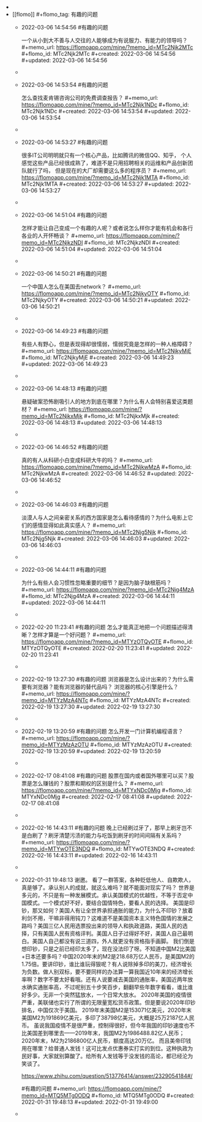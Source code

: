 -
- [[flomo]]
  #+flomo_tag: 有趣的问题
	- 2022-03-06 14:54:56
	   #有趣的问题 
	  
	  一个从小到大不善与人交往的人能够成为有说服力、有能力的领导吗？
	  #+memo_url: https://flomoapp.com/mine/?memo_id=MTc2Njk2MTc
	  #+flomo_id: MTc2Njk2MTc
	  #+created: 2022-03-06 14:54:56
	  #+updated: 2022-03-06 14:54:56
	-
	- 2022-03-06 14:53:54
	   #有趣的问题 
	  
	  怎么查找麦肯锡咨询公司的免费调查报告？
	  #+memo_url: https://flomoapp.com/mine/?memo_id=MTc2Njk1NDc
	  #+flomo_id: MTc2Njk1NDc
	  #+created: 2022-03-06 14:53:54
	  #+updated: 2022-03-06 14:53:54
	-
	- 2022-03-06 14:53:27
	   #有趣的问题 
	  
	  很多IT公司明明就只有一个核心产品，比如腾讯的微信QQ、知乎，
	  个人感觉这些产品已经很成熟了，难道不是只用招聘相关的运维和产品创新团队就行了吗，
	  但是现在的大厂却需要这么多的程序员？
	  #+memo_url: https://flomoapp.com/mine/?memo_id=MTc2Njk1MTA
	  #+flomo_id: MTc2Njk1MTA
	  #+created: 2022-03-06 14:53:27
	  #+updated: 2022-03-06 14:53:27
	-
	- 2022-03-06 14:51:04
	   #有趣的问题 
	  
	  怎样才能让自己变成一个有趣的人呢？或者说怎么样你才能有机会和各行各业的人开怀畅谈？
	  #+memo_url: https://flomoapp.com/mine/?memo_id=MTc2NjkzNDI
	  #+flomo_id: MTc2NjkzNDI
	  #+created: 2022-03-06 14:51:04
	  #+updated: 2022-03-06 14:51:04
	-
	- 2022-03-06 14:50:21
	   #有趣的问题 
	  
	  一个中国人怎么在美国去network？
	  #+memo_url: https://flomoapp.com/mine/?memo_id=MTc2NjkyOTY
	  #+flomo_id: MTc2NjkyOTY
	  #+created: 2022-03-06 14:50:21
	  #+updated: 2022-03-06 14:50:21
	-
	- 2022-03-06 14:49:23
	   #有趣的问题 
	  
	  有些人有野心，但是表现得却很懦弱，懦弱究竟是怎样的一种人格障碍？
	  #+memo_url: https://flomoapp.com/mine/?memo_id=MTc2NjkyMjE
	  #+flomo_id: MTc2NjkyMjE
	  #+created: 2022-03-06 14:49:23
	  #+updated: 2022-03-06 14:49:23
	-
	- 2022-03-06 14:48:13
	   #有趣的问题 
	  
	  悬疑破案恐怖剧吸引人的地方到底在哪里？为什么有人会特别喜爱这类题材？
	  #+memo_url: https://flomoapp.com/mine/?memo_id=MTc2NjkxMjk
	  #+flomo_id: MTc2NjkxMjk
	  #+created: 2022-03-06 14:48:13
	  #+updated: 2022-03-06 14:48:13
	-
	- 2022-03-06 14:46:52
	   #有趣的问题 
	  
	  真的有人从科研小白变成科研大牛的吗？
	  #+memo_url: https://flomoapp.com/mine/?memo_id=MTc2NjkwMzA
	  #+flomo_id: MTc2NjkwMzA
	  #+created: 2022-03-06 14:46:52
	  #+updated: 2022-03-06 14:46:52
	-
	- 2022-03-06 14:46:03
	   #有趣的问题 
	  
	  淡漠人与人之间亲密关系的西方国家是怎么看待感情的？为什么电影上它们的感情显得如此真实感人？
	  #+memo_url: https://flomoapp.com/mine/?memo_id=MTc2Njg5Njk
	  #+flomo_id: MTc2Njg5Njk
	  #+created: 2022-03-06 14:46:03
	  #+updated: 2022-03-06 14:46:03
	-
	- 2022-03-06 14:44:11
	   #有趣的问题
	  
	  为什么有些人会习惯性忽略重要的细节？是因为脑子缺根筋吗？
	  #+memo_url: https://flomoapp.com/mine/?memo_id=MTc2Njg4MzA
	  #+flomo_id: MTc2Njg4MzA
	  #+created: 2022-03-06 14:44:11
	  #+updated: 2022-03-06 14:44:11
	-
	- 2022-02-20 11:23:41
	   #有趣的问题
	  怎么才能真正地把一个问题描述得清晰？怎样才算是一个好问题？
	  #+memo_url: https://flomoapp.com/mine/?memo_id=MTYzOTQyOTE
	  #+flomo_id: MTYzOTQyOTE
	  #+created: 2022-02-20 11:23:41
	  #+updated: 2022-02-20 11:23:41
	-
	- 2022-02-19 13:27:30
	   #有趣的问题 
	  浏览器是怎么设计出来的？为什么需要有浏览器？能有浏览器的替代品吗？
	  浏览器的核心引擎是什么？
	  #+memo_url: https://flomoapp.com/mine/?memo_id=MTYzMzA4NTc
	  #+flomo_id: MTYzMzA4NTc
	  #+created: 2022-02-19 13:27:30
	  #+updated: 2022-02-19 13:27:30
	-
	- 2022-02-19 13:20:59
	   #有趣的问题 
	  怎么开发一门计算机编程语言？
	  #+memo_url: https://flomoapp.com/mine/?memo_id=MTYzMzAzOTU
	  #+flomo_id: MTYzMzAzOTU
	  #+created: 2022-02-19 13:20:59
	  #+updated: 2022-02-19 13:20:59
	-
	- 2022-02-17 08:41:08
	   #有趣的问题 
	  股票在国内或者国外哪里可以买？股票是怎么赚钱的？股票和期权的区别是什么？
	  #+memo_url: https://flomoapp.com/mine/?memo_id=MTYxNDc0Mjg
	  #+flomo_id: MTYxNDc0Mjg
	  #+created: 2022-02-17 08:41:08
	  #+updated: 2022-02-17 08:41:08
	-
	- 2022-02-16 14:43:11
	   #有趣的问题 
	  晚上已经刷过牙了，那早上刷牙岂不是白刷了？刷牙清楚污渍的能力与吃饭到刷牙的时间间隔有关系吗？
	  #+memo_url: https://flomoapp.com/mine/?memo_id=MTYwOTE3NDQ
	  #+flomo_id: MTYwOTE3NDQ
	  #+created: 2022-02-16 14:43:11
	  #+updated: 2022-02-16 14:43:11
	-
	- 2022-01-31 19:48:13
	   谢邀。 看了一群答案，各种贬低他人、自欺欺人，真是够了。承认别人的成就，就这么难吗？就不能面对现实了吗？ 世界是多元的，不只是有一种发展模式。承认美国模式的优越性，不等于否定中国模式。一个模式好不好，要结合国情特色，要看人民的选择。 美国是印钞，那又如何？美国人有让全世界承担通胀的能力，为什么不印钞？放着利剑不用，干嘛非得用钝刀？这难道不是美国资本主义特色国情的发展之路吗？美国三亿人民用选票投出来的领导人和执政道路，美国人民的选择，只有美国人民有资格评判。美国人日子过得好不好，美国人自己最明白。美国人自己都没有说三道四，外人就更没有资格指手画脚。 我们倒是想印钞，只是之前已经印太多了，现在没法印了呀。不知道中国M2比美国+日本还要多吗？中国2020年末的M2是218.68万亿人民币，是美国M2的1.75倍。要讲印钞，谁比谁玩得狠呢？有人说除掉多印的美刀，经济增长为负数。做人别双标，要不要同样的办法算一算我国近10年来的经济增长率啊？数字不要太好看哦。还有人说要减去美国的通胀率，美国近两年放水确实通胀率高，不过呢别五十步笑百步，翻翻早些年数字看看，谁比谁好多少。无非一个突然猛放水，一个日常大放水。 2020年美国的疫情很严重，美联储也实行了所谓的无限量宽松货币政策。但是要说2020年印钞排名，中国仅次于美国。 2019年末美国M2是153071亿美元，2020年末美国M2为191869亿美元，多印了38798亿美元，大概是25万2187亿人民币。 虽说我国疫情不是很严重，控制得很好，但今年我国的印钞速度也不比美国差到哪里去——2019年末，我国M2为1986488.82亿人民币；2020年末，M2为2186800亿人民币，额度高达20万亿。 而且美帝印钱用在哪里？给普通人发钱！这可比发点优惠券实打实的到位。这种执政为民好事，大家就别算酸了。给所有人发钱等于没发钱的高论，都已经沦为笑谈了。
	  
	  https://www.zhihu.com/question/513776414/answer/2329054184#/
	  
	  #有趣的问题
	  #+memo_url: https://flomoapp.com/mine/?memo_id=MTQ5MTg0ODQ
	  #+flomo_id: MTQ5MTg0ODQ
	  #+created: 2022-01-31 19:48:13
	  #+updated: 2022-01-31 19:49:00
	-